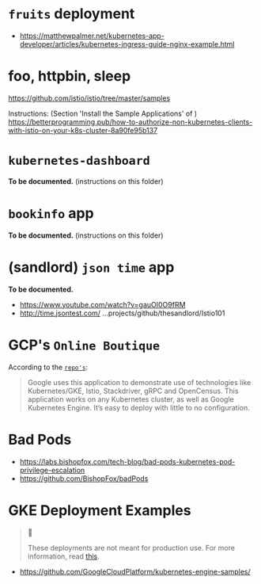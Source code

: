 # `fruits` deployment

* https://matthewpalmer.net/kubernetes-app-developer/articles/kubernetes-ingress-guide-nginx-example.html

# foo, httpbin, sleep

https://github.com/istio/istio/tree/master/samples

Instructions:
(Section 'Install the Sample Applications' of ) https://betterprogramming.pub/how-to-authorize-non-kubernetes-clients-with-istio-on-your-k8s-cluster-8a90fe95b137

# `kubernetes-dashboard`

**To be documented.** (instructions on this folder)

# `bookinfo` app

**To be documented.** (instructions on this folder)

# (sandlord) `json time` app

**To be documented.**

* https://www.youtube.com/watch?v=gauOI0O9fRM
* http://time.jsontest.com/
...projects/github/thesandlord/Istio101

# GCP's `Online Boutique`

According to the [`repo's`](https://github.com/GoogleCloudPlatform/microservices-demo):

> Google uses this application to demonstrate use of technologies like Kubernetes/GKE, Istio, Stackdriver, gRPC and OpenCensus. This application works on any Kubernetes cluster, as well as Google Kubernetes Engine. It’s easy to deploy with little to no configuration.

# Bad Pods

* https://labs.bishopfox.com/tech-blog/bad-pods-kubernetes-pod-privilege-escalation
* https://github.com/BishopFox/badPods


# GKE Deployment Examples

> :eyes:
>
> These deployments are not meant for production use. For more information, read [this](https://stackoverflow.com/questions/49435401/are-dockerfiles-available-for-googles-sample-images-on-google-container-registr).

* https://github.com/GoogleCloudPlatform/kubernetes-engine-samples/